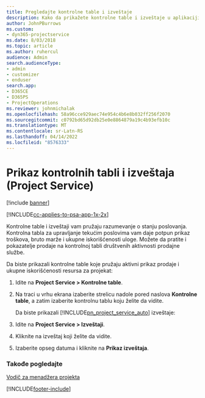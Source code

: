 ```yaml
---
title: Pregledajte kontrolne table i izveštaje
description: Kako da prikažete kontrolne table i izveštaje u aplikaciji Project Service
author: JohnPBurrows
ms.custom:
- dyn365-projectservice
ms.date: 8/03/2018
ms.topic: article
ms.author: ruhercul
audience: Admin
search.audienceType:
- admin
- customizer
- enduser
search.app:
- D365CE
- D365PS
- ProjectOperations
ms.reviewer: johnmichalak
ms.openlocfilehash: 58a96cce929aec74e954c4b6e8b032ff256f2070
ms.sourcegitcommit: c0792bd65d92db25e0e8864879a19c4b93efb10c
ms.translationtype: MT
ms.contentlocale: sr-Latn-RS
ms.lasthandoff: 04/14/2022
ms.locfileid: "8576333"
---
```

# <a name="view-dashboards-and-reports-project-service"></a>Prikaz kontrolnih tabli i izveštaja (Project Service)

[!include [banner](../includes/psa-now-project-operations.md)]

[!INCLUDE[cc-applies-to-psa-app-1x-2x](../includes/cc-applies-to-psa-app-1x-2x.md)]

Kontrolne table i izveštaji vam pružaju razumevanje o stanju poslovanja. Kontrolna tabla za upravljanje tekućim poslovima vam daje potpun prikaz troškova, bruto marže i ukupne iskorišćenosti uloge. Možete da pratite i pokazatelje prodaje na kontrolnoj tabli društvenih aktivnosti prodajne službe.  
  
 Da biste prikazali kontrolne table koje pružaju aktivni prikaz prodaje i ukupne iskorišćenosti resursa za projekat:  
  
1. Idite na **Project Service > Kontrolne table**.  
  
2. Na traci u vrhu ekrana izaberite strelicu nadole pored naslova **Kontrolne table**, a zatim izaberite kontrolnu tablu koju želite da vidite.  
  
   Da biste prikazali [!INCLUDE[pn_project_service_auto](../includes/pn-project-service-auto.md)] izveštaje:  
  
3. Idite na **Project Service > Izveštaji**.  
  
4. Kliknite na izveštaj koji želite da vidite.  
  
5. Izaberite opseg datuma i kliknite na **Prikaz izveštaja**.  
  
### <a name="see-also"></a>Takođe pogledajte  
 [Vodič za menadžera projekta](../psa/project-manager-guide.md)


[!INCLUDE[footer-include](../includes/footer-banner.md)]
